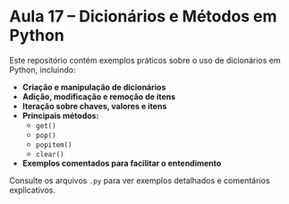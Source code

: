 # Aula 17 – Dicionários e Métodos em Python

Este repositório contém exemplos práticos sobre o uso de dicionários em Python, incluindo:

- **Criação e manipulação de dicionários**
- **Adição, modificação e remoção de itens**
- **Iteração sobre chaves, valores e itens**
- **Principais métodos:**
  - `get()`
  - `pop()`
  - `popitem()`
  - `clear()`
- **Exemplos comentados para facilitar o entendimento**

Consulte os arquivos `.py` para ver exemplos detalhados e comentários explicativos.